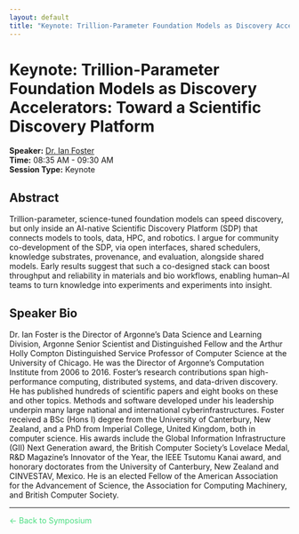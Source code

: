 ```yaml
---
layout: default
title: "Keynote: Trillion-Parameter Foundation Models as Discovery Accelerators: Toward a Scientific Discovery Platform - AIExScale 2025"
---
```


# Keynote: Trillion-Parameter Foundation Models as Discovery Accelerators: Toward a Scientific Discovery Platform

**Speaker:** [Dr. Ian Foster](/speakers/ian-foster)  
**Time:** 08:35 AM - 09:30 AM  
**Session Type:** Keynote

## Abstract

Trillion-parameter, science-tuned foundation models can speed discovery, but only inside an AI-native Scientific Discovery Platform (SDP) that connects models to tools, data, HPC, and robotics. I argue for community co-development of the SDP, via open interfaces, shared schedulers, knowledge substrates, provenance, and evaluation, alongside shared models. Early results suggest that such a co-designed stack can boost throughput and reliability in materials and bio workflows, enabling human–AI teams to turn knowledge into experiments and experiments into insight.

## Speaker Bio

Dr. Ian Foster is the Director of Argonne’s Data Science and Learning Division, Argonne Senior Scientist and Distinguished Fellow and the Arthur Holly Compton Distinguished Service Professor of Computer Science at the University of Chicago. He was the Director of Argonne’s Computation Institute from 2006 to 2016. Foster’s research contributions span high-performance computing, distributed systems, and data-driven discovery. He has published hundreds of scientific papers and eight books on these and other topics. Methods and software developed under his leadership underpin many large national and international cyberinfrastructures. Foster received a BSc (Hons I) degree from the University of Canterbury, New Zealand, and a PhD from Imperial College, United Kingdom, both in computer science. His awards include the Global Information Infrastructure (GII) Next Generation award, the British Computer Society’s Lovelace Medal, R&D Magazine’s Innovator of the Year, the IEEE Tsutomu Kanai award, and honorary doctorates from the University of Canterbury, New Zealand and CINVESTAV, Mexico. He is an elected Fellow of the American Association for the Advancement of Science, the Association for Computing Machinery, and British Computer Society.

---

<a href="/" style="color: #4ade80; text-decoration: none;">← Back to Symposium</a> 